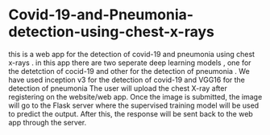 # Covid-19-and-Pneumonia-detection-using-chest-x-rays
this is a web app for the detection of covid-19 and pneumonia using chest x-rays . in this app there are two seperate deep learning models , one for the detetction of cocid-19 and other for the detection of pneumonia . We have used inception v3 for the detection of covid-19 and VGG16 for the detection of pneumonia
The user will upload the chest X-ray after registering on the website/web app. Once the image is submitted, the image will go to the Flask server where the supervised training model will be used to predict the output. After this, the response will be sent back to the web app through the server.
